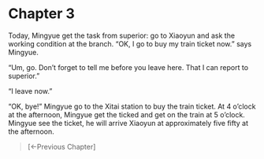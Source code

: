 # Chapter 3

Today, Mingyue get the task from superior: go to Xiaoyun and ask the working condition at the branch. “OK, I go to buy my train ticket now.” says Mingyue.

“Um, go. Don’t forget to tell me before you leave here. That I can report to superior.”

“I leave now.”

“OK, bye!” Mingyue go to the Xitai station to buy the train ticket. At 4 o’clock at the afternoon, Mingyue get the ticked and get on the train at 5 o’clock. Mingyue see the ticket, he will arrive Xiaoyun at approximately five fifty at the afternoon.

> [←Previous Chapter]

